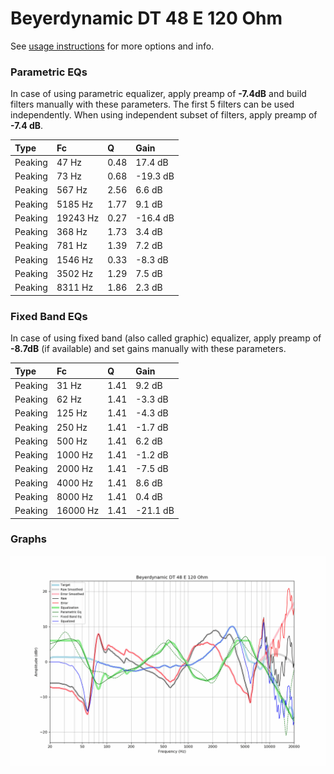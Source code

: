 # Beyerdynamic DT 48 E 120 Ohm
See [usage instructions](https://github.com/jaakkopasanen/AutoEq#usage) for more options and info.

### Parametric EQs
In case of using parametric equalizer, apply preamp of **-7.4dB** and build filters manually
with these parameters. The first 5 filters can be used independently.
When using independent subset of filters, apply preamp of **-7.4 dB**.

| Type    | Fc       |    Q | Gain     |
|:--------|:---------|:-----|:---------|
| Peaking | 47 Hz    | 0.48 | 17.4 dB  |
| Peaking | 73 Hz    | 0.68 | -19.3 dB |
| Peaking | 567 Hz   | 2.56 | 6.6 dB   |
| Peaking | 5185 Hz  | 1.77 | 9.1 dB   |
| Peaking | 19243 Hz | 0.27 | -16.4 dB |
| Peaking | 368 Hz   | 1.73 | 3.4 dB   |
| Peaking | 781 Hz   | 1.39 | 7.2 dB   |
| Peaking | 1546 Hz  | 0.33 | -8.3 dB  |
| Peaking | 3502 Hz  | 1.29 | 7.5 dB   |
| Peaking | 8311 Hz  | 1.86 | 2.3 dB   |

### Fixed Band EQs
In case of using fixed band (also called graphic) equalizer, apply preamp of **-8.7dB**
(if available) and set gains manually with these parameters.

| Type    | Fc       |    Q | Gain     |
|:--------|:---------|:-----|:---------|
| Peaking | 31 Hz    | 1.41 | 9.2 dB   |
| Peaking | 62 Hz    | 1.41 | -3.3 dB  |
| Peaking | 125 Hz   | 1.41 | -4.3 dB  |
| Peaking | 250 Hz   | 1.41 | -1.7 dB  |
| Peaking | 500 Hz   | 1.41 | 6.2 dB   |
| Peaking | 1000 Hz  | 1.41 | -1.2 dB  |
| Peaking | 2000 Hz  | 1.41 | -7.5 dB  |
| Peaking | 4000 Hz  | 1.41 | 8.6 dB   |
| Peaking | 8000 Hz  | 1.41 | 0.4 dB   |
| Peaking | 16000 Hz | 1.41 | -21.1 dB |

### Graphs
![](./Beyerdynamic%20DT%2048%20E%20120%20Ohm.png)